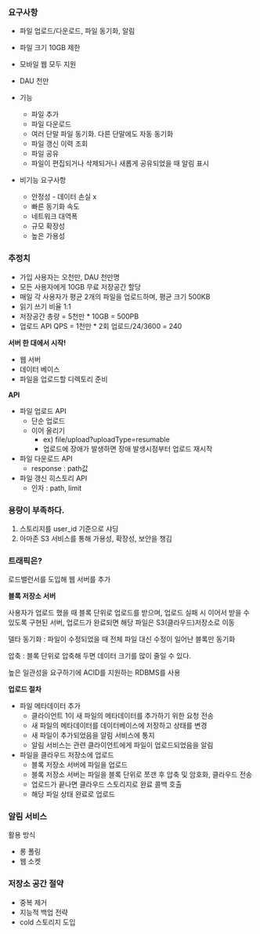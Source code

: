 ### 요구사항

- 파일 업로드/다운로드, 파일 동기화, 알림
- 파일 크기 10GB 제한
- 모바일 웹 모두 지원
- DAU 천만

- 기능
    - 파일 추가
    - 파일 다운로드
    - 여러 단말 파일 동기화. 다른 단말에도 자동 동기화
    - 파일 갱신 이력 조회
    - 파일 공유
    - 파일이 편집되거나 삭제되거나 새롭게 공유되었을 때 알림 표시
- 비기능 요구사항
    - 안정성 - 데이터 손실 x
    - 빠른 동기화 속도
    - 네트워크 대역폭
    - 규모 확장성
    - 높은 가용성

### 추정치

- 가입 사용자는 오천만, DAU 천만명
- 모든 사용자에게 10GB 무료 저장공간 할당
- 매일  각 사용자가 평균 2개의 파일을 업로드하며, 평균 크기 500KB
- 읽기 쓰기 비율 1:1
- 저장공간 총량 = 5천만 * 10GB = 500PB
- 업로드 API QPS = 1천만 * 2회 업로드/24/3600 = 240

**서버 한 대에서 시작!**

- 웹 서버
- 데이터 베이스
- 파일을 업로드할 디렉토리 준비

**API**

- 파일 업로드 API
    - 단순 업로드
    - 이어 올리기
        - ex) file/upload?uploadType=resumable
        - 업로드에 장애가 발생하면 장애 발생시점부터 업로드 재시작
- 파일 다운로드 API
    - response : path값
- 파일 갱신 히스토리 API
    - 인자 : path, limit

### 용량이 부족하다.

1. 스토리지를 user_id 기준으로 샤딩
2. 아마존 S3 서비스를 통해 가용성, 확장성, 보안을 챙김

### 트래픽은?

로드밸런서를 도입해 웹 서버를 추가

**블록 저장소 서버**

사용자가 업로드 했을 때 블록 단위로 업로드를 받으며, 업로드 실패 시 이어서 받을 수 있도록 구현된 서버, 업로드가 완료되면 해당 파일은 S3(클라우드)저장소로 이동

델타 동기화 : 파일이 수정되었을 때 전체 파일 대신 수정이 일어난 블록만 동기화

압축 : 블록 단위로 압축해 두면 데이터 크기를 많이 줄일 수 있다.

높은 일관성을 요구하기에 ACID를 지원하는 RDBMS를 사용

**업로드 절차**

- 파일 메타데이터 추가
    - 클라이언트 1이 새 파일의 메타데이터를 추가하기 위한 요청 전송
    - 새 파일의 메타데이터를 데이터베이스에 저장하고 상태를 변경
    - 새 파일이 추가되었음을 알림 서비스에 통지
    - 알림 서비스는 관련 클라이언트에게 파일이 업로드되었음을 알림
- 파일을 클라우드 저장소에 업로드
    - 블록 저장소 서버에 파일을 업로드
    - 블록 저장소 서버는 파일을 블록 단위로 쪼갠 후 압축 및 암호화, 클라우드 전송
    - 업로드가 끝나면 클라우드 스토리지로 완료 콜백 호출
    - 해당 파일 상태 완료로 업로드

### 알림 서비스

활용 방식

- 롱 폴링
- 웹 소켓

### 저장소 공간 절약

- 중복 제거
- 지능적 백업 전략
- cold 스토리지 도입
